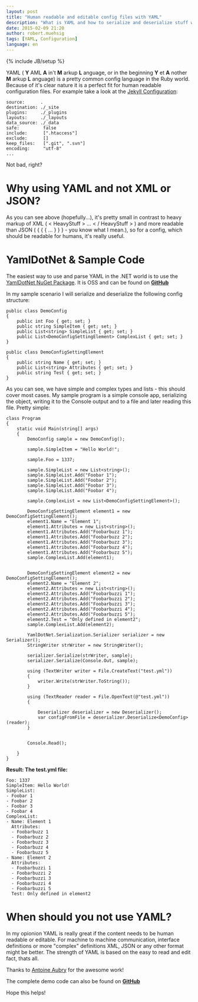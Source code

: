 ```yaml
---
layout: post
title: "Human readable and editable config files with YAML"
description: "What is YAML and how to serialize and deserialize stuff with YamlDotNet."
date: 2015-02-09 21:20
author: robert.muehsig
tags: [YAML, Configuration]
language: en
---
```

{% include JB/setup %}

YAML ( __Y__ AML __A__ in't __M__ arkup __L__ anguage, or in the beginning __Y__ et __A__ nother __M__ arkup __L__ anguage) is a pretty common config language in the Ruby world. Because of it's clear nature it is a perfect fit for human readable configuration files. For example take a look at the [Jekyll Configuration](http://jekyllrb.com/docs/configuration/):

    source:      .
    destination: ./_site
    plugins:     ./_plugins
    layouts:     ./_layouts
    data_source: ./_data
    safe:         false
    include:      [".htaccess"]
    exclude:      []
    keep_files:   [".git", ".svn"]
    encoding:     "utf-8"
    ...

Not bad, right?

# Why using YAML and not XML or JSON?
As you can see above (hopefully...), it's pretty small in contrast to heavy markup of XML ( < HeavyStuff > ... < / HeavyStuff > ) and more readable than JSON ( { { { ... } } } - you know what I mean.), so for a config, which should be readable for humans, it's really useful.

# YamlDotNet & Sample Code

The easiest way to use and parse YAML in the .NET world is to use the [YamlDotNet NuGet Package](http://www.nuget.org/packages/YamlDotNet/). It is OSS and can be found on [__GitHub__](https://github.com/aaubry/YamlDotNet)

In my sample scenario I will serialize and deserialize the following config structure:

    public class DemoConfig
    {
        public int Foo { get; set; }
        public string SimpleItem { get; set; }
        public List<string> SimpleList { get; set; }
        public List<DemoConfigSettingElement> ComplexList { get; set; }
    }

    public class DemoConfigSettingElement
    {
        public string Name { get; set; }
        public List<string> Attributes { get; set; }
        public string Test { get; set; }
    }

As you can see, we have simple and complex types and lists - this should cover most cases. My sample program is a simple console app, serializing the object, writing it to the Console output and to a file and later reading this file. Pretty simple:

    class Program
    {
        static void Main(string[] args)
        {
            DemoConfig sample = new DemoConfig();

            sample.SimpleItem = "Hello World!";

            sample.Foo = 1337;

            sample.SimpleList = new List<string>();
            sample.SimpleList.Add("Foobar 1");
            sample.SimpleList.Add("Foobar 2");
            sample.SimpleList.Add("Foobar 3");
            sample.SimpleList.Add("Foobar 4");

            sample.ComplexList = new List<DemoConfigSettingElement>();

            DemoConfigSettingElement element1 = new DemoConfigSettingElement();
            element1.Name = "Element 1";
            element1.Attributes = new List<string>();
            element1.Attributes.Add("Foobarbuzz 1");
            element1.Attributes.Add("Foobarbuzz 2");
            element1.Attributes.Add("Foobarbuzz 3");
            element1.Attributes.Add("Foobarbuzz 4");
            element1.Attributes.Add("Foobarbuzz 5");
            sample.ComplexList.Add(element1);


            DemoConfigSettingElement element2 = new DemoConfigSettingElement();
            element2.Name = "Element 2";
            element2.Attributes = new List<string>();
            element2.Attributes.Add("Foobarbuzzi 1");
            element2.Attributes.Add("Foobarbuzzi 2");
            element2.Attributes.Add("Foobarbuzzi 3");
            element2.Attributes.Add("Foobarbuzzi 4");
            element2.Attributes.Add("Foobarbuzzi 5");
            element2.Test = "Only defined in element2";
            sample.ComplexList.Add(element2);

            YamlDotNet.Serialization.Serializer serializer = new Serializer();
            StringWriter strWriter = new StringWriter();

            serializer.Serialize(strWriter, sample);
            serializer.Serialize(Console.Out, sample);

            using (TextWriter writer = File.CreateText("test.yml"))
            {
                writer.Write(strWriter.ToString());
            }

            using (TextReader reader = File.OpenText(@"test.yml"))
            {

                Deserializer deserializer = new Deserializer();
                var configFromFile = deserializer.Deserialize<DemoConfig>(reader);
            }


            Console.Read();

        }
    }

__Result: The test.yml file:__

    Foo: 1337
    SimpleItem: Hello World!
    SimpleList:
    - Foobar 1
    - Foobar 2
    - Foobar 3
    - Foobar 4
    ComplexList:
    - Name: Element 1
      Attributes:
      - Foobarbuzz 1
      - Foobarbuzz 2
      - Foobarbuzz 3
      - Foobarbuzz 4
      - Foobarbuzz 5
    - Name: Element 2
      Attributes:
      - Foobarbuzzi 1
      - Foobarbuzzi 2
      - Foobarbuzzi 3
      - Foobarbuzzi 4
      - Foobarbuzzi 5
      Test: Only defined in element2

# When should you not use YAML?

In my opionion YAML is really great if the content needs to be human readable or editable. For machine to machine communication, interface definitions or more "complex" definitions XML, JSON or any other format might be better. The strength of YAML is based on the easy to read and edit fact, thats all.  

	  
Thanks to [Antoine Aubry](http://aaubry.net/) for the awesome work! 

The complete demo code can also be found on [__GitHub__](https://github.com/Code-Inside/Samples/tree/master/2015/YamlSample)
	  
Hope this helps!
